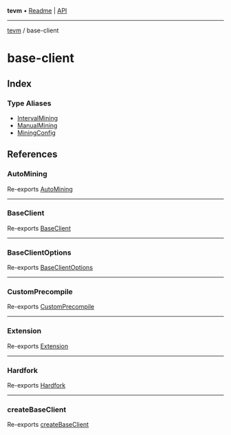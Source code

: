 **tevm** • [Readme](../README.md) \| [API](../modules.md)

***

[tevm](../README.md) / base-client

# base-client

## Index

### Type Aliases

- [IntervalMining](type-aliases/IntervalMining.md)
- [ManualMining](type-aliases/ManualMining.md)
- [MiningConfig](type-aliases/MiningConfig.md)

## References

### AutoMining

Re-exports [AutoMining](../index/type-aliases/AutoMining.md)

***

### BaseClient

Re-exports [BaseClient](../index/type-aliases/BaseClient.md)

***

### BaseClientOptions

Re-exports [BaseClientOptions](../index/type-aliases/BaseClientOptions.md)

***

### CustomPrecompile

Re-exports [CustomPrecompile](../index/type-aliases/CustomPrecompile.md)

***

### Extension

Re-exports [Extension](../index/type-aliases/Extension.md)

***

### Hardfork

Re-exports [Hardfork](../index/type-aliases/Hardfork.md)

***

### createBaseClient

Re-exports [createBaseClient](../index/functions/createBaseClient.md)
